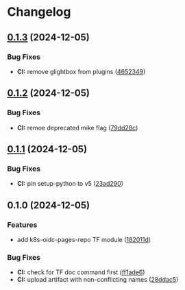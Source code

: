 # Changelog

## [0.1.3](https://github.com/meysam81/terraform-modules/compare/v0.1.2...v0.1.3) (2024-12-05)


### Bug Fixes

* **CI:** remove glightbox from plugins ([4652349](https://github.com/meysam81/terraform-modules/commit/4652349af6014664a7d761c1147a73c7cbcd3a5a))

## [0.1.2](https://github.com/meysam81/terraform-modules/compare/v0.1.1...v0.1.2) (2024-12-05)


### Bug Fixes

* **CI:** remoe deprecated mike flag ([79dd28c](https://github.com/meysam81/terraform-modules/commit/79dd28ca105a46f4c43f74fe4cbe7e03e5adc539))

## [0.1.1](https://github.com/meysam81/terraform-modules/compare/v0.1.0...v0.1.1) (2024-12-05)


### Bug Fixes

* **CI:** pin setup-python to v5 ([23ad290](https://github.com/meysam81/terraform-modules/commit/23ad29082fe798ebafb6cee6d3ef1b24109dce29))

## 0.1.0 (2024-12-05)


### Features

* add k8s-oidc-pages-repo TF module ([182011d](https://github.com/meysam81/terraform-modules/commit/182011d3b6006d6541a6308d6253a7077b492d3e))


### Bug Fixes

* **CI:** check for TF doc command first ([ff1ade6](https://github.com/meysam81/terraform-modules/commit/ff1ade635932e2e275e687bea6499cb51342e984))
* **CI:** upload artifact with non-conflicting names ([28ddac5](https://github.com/meysam81/terraform-modules/commit/28ddac50ba9f0e9009d0bebb2c6b08a7054440bc))
